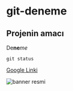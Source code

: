 # git-deneme

## Projenin amacı <br/>
De**ne***me*

`git status`

[Google Linki](http://google.com)

![banner resmi](https://gptr-glps.innogamescdn.com/media/images/logo/grepo/logo-grepo.1553157027.png)
